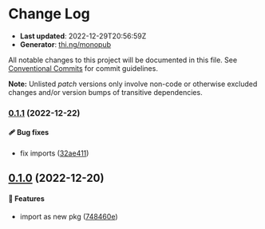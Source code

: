 # Change Log

- **Last updated**: 2022-12-29T20:56:59Z
- **Generator**: [thi.ng/monopub](https://thi.ng/monopub)

All notable changes to this project will be documented in this file.
See [Conventional Commits](https://conventionalcommits.org/) for commit guidelines.

**Note:** Unlisted _patch_ versions only involve non-code or otherwise excluded changes
and/or version bumps of transitive dependencies.

### [0.1.1](https://github.com/thi-ng/umbrella/tree/@thi.ng/wasm-api-canvas@0.1.1) (2022-12-22)

#### 🩹 Bug fixes

- fix imports ([32ae411](https://github.com/thi-ng/umbrella/commit/32ae411))

## [0.1.0](https://github.com/thi-ng/umbrella/tree/@thi.ng/wasm-api-canvas@0.1.0) (2022-12-20)

#### 🚀 Features

- import as new pkg ([748460e](https://github.com/thi-ng/umbrella/commit/748460e))
